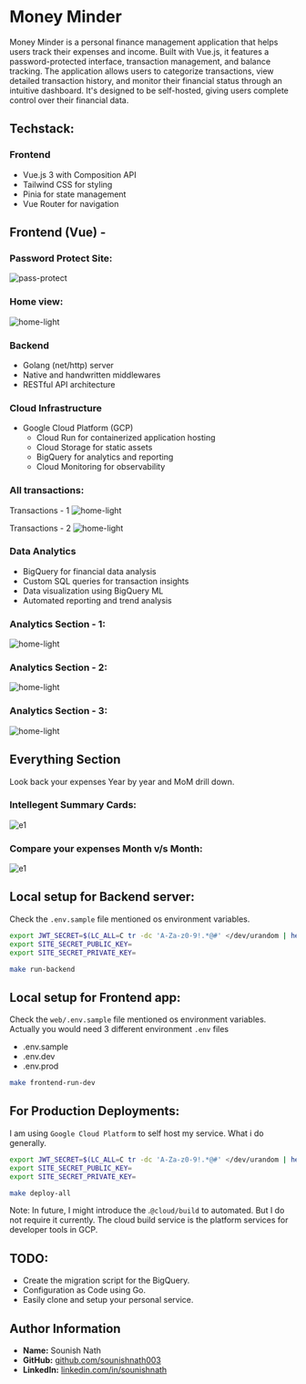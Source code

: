 
# Money Minder

Money Minder is a personal finance management application that helps users track their expenses and income. Built with Vue.js, it features a password-protected interface, transaction management, and balance tracking. The application allows users to categorize transactions, view detailed transaction history, and monitor their financial status through an intuitive dashboard. It's designed to be self-hosted, giving users complete control over their financial data.

## Techstack:

### Frontend
- Vue.js 3 with Composition API
- Tailwind CSS for styling
- Pinia for state management
- Vue Router for navigation

## Frontend (Vue) -

### Password Protect Site:
![pass-protect](assets/pass-protect.png)

### Home view:
![home-light](assets/home-light.png)

### Backend
- Golang (net/http) server
- Native and handwritten middlewares
- RESTful API architecture

### Cloud Infrastructure
- Google Cloud Platform (GCP)
  - Cloud Run for containerized application hosting
  - Cloud Storage for static assets
  - BigQuery for analytics and reporting
  - Cloud Monitoring for observability

### All transactions:

Transactions - 1
![home-light](assets/transactions.png)

Transactions - 2
![home-light](assets/transactions-2.png)

### Data Analytics
- BigQuery for financial data analysis
- Custom SQL queries for transaction insights
- Data visualization using BigQuery ML
- Automated reporting and trend analysis

### Analytics Section - 1:
![home-light](assets/analytics-1.png)

### Analytics Section - 2:
![home-light](assets/analytics-2.png)

### Analytics Section - 3:
![home-light](assets/analytics-3.png)


## Everything Section 

Look back your expenses Year by year and MoM drill down.

### Intellegent Summary Cards:
![e1](assets/everything-1.png)


### Compare your expenses Month v/s Month:
![e1](assets/everything-2.png)


## Local setup for Backend server:

Check the `.env.sample` file mentioned os environment variables.

```bash
export JWT_SECRET=$(LC_ALL=C tr -dc 'A-Za-z0-9!.*@#' </dev/urandom | head -c 48)
export SITE_SECRET_PUBLIC_KEY=
export SITE_SECRET_PRIVATE_KEY=

make run-backend 
```

## Local setup for Frontend app:

Check the `web/.env.sample` file mentioned os environment variables.
Actually you would need 3 different environment `.env` files
- .env.sample
- .env.dev
- .env.prod

```bash
make frontend-run-dev
```

## For Production Deployments:

I am using `Google Cloud Platform` to self host my service. What i do generally.

```bash
export JWT_SECRET=$(LC_ALL=C tr -dc 'A-Za-z0-9!.*@#' </dev/urandom | head -c 48)
export SITE_SECRET_PUBLIC_KEY=
export SITE_SECRET_PRIVATE_KEY=

make deploy-all
```

Note: In future, I might introduce the .`@cloud/build` to automated. But I do not require it currently. The cloud build service is the platform services for developer tools in GCP.

## TODO:
- Create the migration script for the BigQuery.
- Configuration as Code using Go.
- Easily clone and setup your personal service.

## Author Information
- **Name:** Sounish Nath
- **GitHub:** [github.com/sounishnath003](https://github.com/sounishnath003)
- **LinkedIn:** [linkedin.com/in/sounishnath](https://linkedin.com/in/sounishnath)